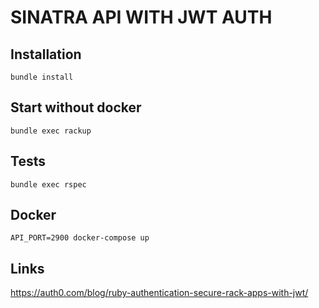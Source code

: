 # SINATRA API WITH JWT AUTH

## Installation
```
bundle install
```

## Start without docker
```
bundle exec rackup
```

## Tests
```
bundle exec rspec
```

## Docker
```
API_PORT=2900 docker-compose up
```

## Links

https://auth0.com/blog/ruby-authentication-secure-rack-apps-with-jwt/

